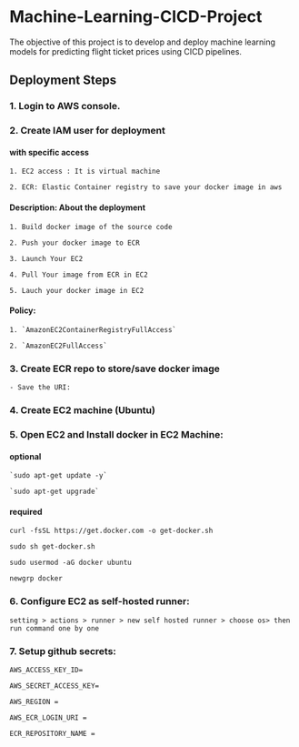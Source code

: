 # Machine-Learning-CICD-Project
The objective of this project is to develop and deploy machine learning models for predicting flight ticket prices using CICD pipelines.

## Deployment Steps

### 1. Login to AWS console.

### 2. Create IAM user for deployment

#### with specific access

	1. EC2 access : It is virtual machine

	2. ECR: Elastic Container registry to save your docker image in aws

#### Description: About the deployment

	1. Build docker image of the source code

	2. Push your docker image to ECR

	3. Launch Your EC2 

	4. Pull Your image from ECR in EC2

	5. Lauch your docker image in EC2

#### Policy:

	1. `AmazonEC2ContainerRegistryFullAccess`

	2. `AmazonEC2FullAccess`

### 3. Create ECR repo to store/save docker image
    - Save the URI: 

### 4. Create EC2 machine (Ubuntu) 

### 5. Open EC2 and Install docker in EC2 Machine:

#### optional

	`sudo apt-get update -y`

	`sudo apt-get upgrade`
	
#### required

	curl -fsSL https://get.docker.com -o get-docker.sh

	sudo sh get-docker.sh

	sudo usermod -aG docker ubuntu

	newgrp docker
	
### 6. Configure EC2 as self-hosted runner:
    
    setting > actions > runner > new self hosted runner > choose os> then run command one by one

### 7. Setup github secrets:

    AWS_ACCESS_KEY_ID=

    AWS_SECRET_ACCESS_KEY=

    AWS_REGION =

    AWS_ECR_LOGIN_URI =

    ECR_REPOSITORY_NAME =
